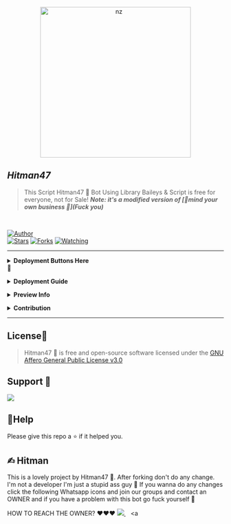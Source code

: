 <p align="center">
<img src="https://telegra.ph/file/b629ccbf615b2a8f42055.jpg" alt="nz" width="350"/>
</p>

## ***Hitman47***
> This Script Hitman47 🧧 Bot Using Library Baileys & Script is free for everyone, not for Sale!
> ***Note: it's a modified version of [🧧mind your own business 🧧](Fuck you)***
</br>

<a href="https://github.com/Hitman47-/"><img title="Author" src="https://img.shields.io/badge/Author-Hitman47-blue.svg?color=54aeff&style=for-the-badge&logo=github" /></a>  
<a href="https://github.com/Dkhitman3/Hitman47-"><img title="Stars" src="https://img.shields.io/github/stars/Dkhitman3/Hitman47?color=54aeff&style=flat-square" /></a>
<a href="https://github.com/Dkhitman3/Hitman47-/network/members"><img title="Forks" src="https://img.shields.io/github/forks/Dkhitman3/Hitman47?color=54aeff&style=flat-square" /></a>
<a href="https://github.com/Dkhitman3/Hitman47-/watchers"><img title="Watching" src="https://img.shields.io/github/watchers/Dkhitman3/Hitman47?label=watchers&color=54aeff&style=flat-square" /></a> <br>

---

<b><details><summary>Deployment Buttons Here</summary></b>  
[![Deploy on Repl.it](https://repl.it/badge/github/Dkhitman3/Hitman47)](https://repl.it/github.com/Dkhitman3/Hitman47-)
[![Deploy on Railway](https://railway.app/button.svg)](https://railway.app/new/template/3j9GNw?referralCode=TE7efK)
[![Deploy to Koyeb](https://www.koyeb.com/static/images/deploy/button.svg)](https://app.koyeb.com/apps/deploy?type=docker&image=quay.io/toshi-san001/koyeb-auto-install:main&env%5BPORT%5D=8000&env%5BPREFIX%5D&&env%5BMONGODB%5D&&env%MODS%5D&name=Hitman)

</details>🧧

<b><details><summary>Deployment Guide</summary></b>  
> - [Self Hosting Guide](https://github.com/Dkhitman3/Hitman47/blob/master/Self-Hosting-Guide.md)
> - [Heroku Hosting Guide](https://github.com/Dkhitman3/Hitman47/blob/master/Heroku-Hosting-Guide.md)
</details>

<b><details><summary>Preview Info</summary></b>
> - Fully Modular Design </br>
> - Written in [TypeScript](https://www.typescriptlang.org/)
> - Built with [Baileys](https://github.com/adiwajshing/baileys) (A Lightweight full-featured WhatsApp Library)
> - Powered by [ExpressJs](https://expressjs.com/) </br>
> - Database handled via [MongoDB](https://www.mongodb.com/) </br>
> - Self Auth restoration </br>
</details>

<b><details><summary>Contribution</summary></b>  
> - Feel free to open issues regarding any problems or if you have any feature requests 
> - Make sure to follow the ESLint Rules while editing the code and run `yarn format` before opening Pull request 
</details>

---

## License🧧

> Hitman47 🧧 is free and open-source software licensed under the [GNU Affero General Public License v3.0](https://github.com/Dkhitman3/Hitman/blob/master/LICENSE)

## Support 🧧

<a href="https://chat.whatsapp.com/BiFNDbzJqtK41xO4nUwewe">
  <img src="https://img.shields.io/badge/Support_Group-0a0a0a?style=for-the-badge&logo=whatsapp&logoColor=white">
</a>

</br>

## 🧧Help
Please give this repo a ⭐ if it helped you.
## ✍︎ Hitman 
This is a lovely project by Hitman47 🧧. After forking don't do any change. I'm not a developer I'm just a stupid ass guy 🙏 If you wanna do any changes click the following Whatsapp icons and join our groups and contact an OWNER and if you have a problem with this bot go fuck yourself 🌹
 
HOW TO REACH THE OWNER? ❤️❤️❤️
   <a href="https://wa.me/+27844132352?text=Hi%20I%20Am%20From%20GitHub%20☺️">
    <img src="https://img.shields.io/badge/WhatsApp-25D366?style=for-the-badge&logo=whatsapp&logoColor=white" />
  </a>&nbsp;&nbsp;
   <a

